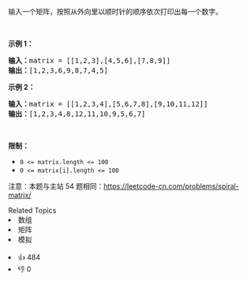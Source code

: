 <p>输入一个矩阵，按照从外向里以顺时针的顺序依次打印出每一个数字。</p>

<p>&nbsp;</p>

<p><strong>示例 1：</strong></p>

<pre><strong>输入：</strong>matrix = [[1,2,3],[4,5,6],[7,8,9]]
<strong>输出：</strong>[1,2,3,6,9,8,7,4,5]
</pre>

<p><strong>示例 2：</strong></p>

<pre><strong>输入：</strong>matrix =&nbsp;[[1,2,3,4],[5,6,7,8],[9,10,11,12]]
<strong>输出：</strong>[1,2,3,4,8,12,11,10,9,5,6,7]
</pre>

<p>&nbsp;</p>

<p><strong>限制：</strong></p>

<ul> 
 <li><code>0 &lt;= matrix.length &lt;= 100</code></li> 
 <li><code>0 &lt;= matrix[i].length&nbsp;&lt;= 100</code></li> 
</ul>

<p>注意：本题与主站 54 题相同：<a href="https://leetcode-cn.com/problems/spiral-matrix/">https://leetcode-cn.com/problems/spiral-matrix/</a></p>

<div><div>Related Topics</div><div><li>数组</li><li>矩阵</li><li>模拟</li></div></div><br><div><li>👍 484</li><li>👎 0</li></div>